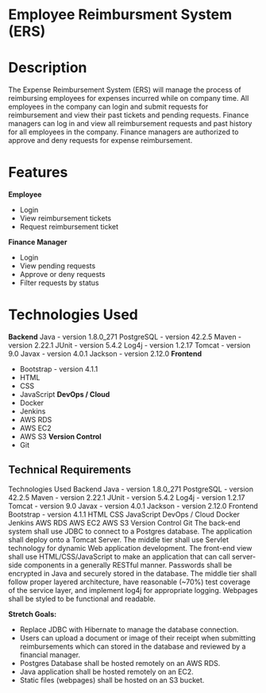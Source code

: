 # Employee Reimbursment System (ERS)

# Description
The Expense Reimbursement System (ERS) will manage the process of reimbursing employees for expenses incurred while on company time. All employees in the company can login and submit requests for reimbursement and view their past tickets and pending requests. Finance managers can log in and view all reimbursement requests and past history for all employees in the company. Finance managers are authorized to approve and deny requests for expense reimbursement.

# Features
**Employee**
* Login
* View reimbursement tickets
* Request reimbursement ticket

**Finance Manager**
* Login
* View pending requests
* Approve or deny requests
* Filter requests by status
# Technologies Used
**Backend**
Java - version 1.8.0_271
PostgreSQL - version 42.2.5
Maven - version 2.22.1
JUnit - version 5.4.2
Log4j - version 1.2.17
Tomcat - version 9.0
Javax - version 4.0.1
Jackson - version 2.12.0
**Frontend**
* Bootstrap - version 4.1.1
* HTML
* CSS
* JavaScript
**DevOps / Cloud**
* Docker
* Jenkins
* AWS RDS
* AWS EC2
* AWS S3
**Version Control**
* Git


## Technical Requirements
Technologies Used
Backend
Java - version 1.8.0_271
PostgreSQL - version 42.2.5
Maven - version 2.22.1
JUnit - version 5.4.2
Log4j - version 1.2.17
Tomcat - version 9.0
Javax - version 4.0.1
Jackson - version 2.12.0
Frontend
Bootstrap - version 4.1.1
HTML
CSS
JavaScript
DevOps / Cloud
Docker
Jenkins
AWS RDS
AWS EC2
AWS S3
Version Control
Git
The back-end system shall use JDBC to connect to a Postgres database. The application shall deploy onto a Tomcat Server. The middle tier shall use Servlet technology for dynamic Web application development. The front-end view shall use HTML/CSS/JavaScript to make an application that can call server-side components in a generally RESTful manner. Passwords shall be encrypted in Java and securely stored in the database. The middle tier shall follow proper layered architecture, have reasonable (~70%) test coverage of the service layer, and implement log4j for appropriate logging. Webpages shall be styled to be functional and readable. 

**Stretch Goals:**
* Replace JDBC with Hibernate to manage the database connection.
* Users can upload a document or image of their receipt when submitting reimbursements which can stored in the database and reviewed by a financial manager.
* Postgres Database shall be hosted remotely on an AWS RDS. 
* Java application shall be hosted remotely on an EC2.
* Static files (webpages) shall be hosted on an S3 bucket. 
